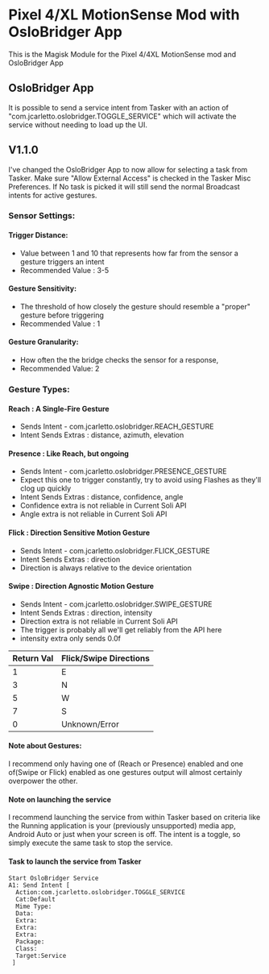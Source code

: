 # Pixel 4/XL MotionSense Mod with OsloBridger App
This is the Magisk Module for the Pixel 4/4XL MotionSense mod and OsloBridger App


## OsloBridger App
It is possible to send a service intent from Tasker with an action of "com.jcarletto.oslobridger.TOGGLE_SERVICE" which will activate the service without needing to load up the UI.

## V1.1.0
I've changed the OsloBridger App to now allow for selecting a task from Tasker. Make sure "Allow External Access" is checked in the Tasker Misc Preferences. If No task is picked it will still send the normal Broadcast intents for active gestures.

### Sensor Settings:
#### Trigger Distance: 
  * Value between 1 and 10 that represents how far from the sensor a gesture triggers an intent
  * Recommended Value : 3-5

#### Gesture Sensitivity:
  * The threshold of how closely the gesture should resemble a "proper" gesture before triggering
  * Recommended Value : 1

#### Gesture Granularity:
  * How often the the bridge checks the sensor for a response,
  * Recommended Value: 2


### Gesture Types:
#### Reach : A Single-Fire Gesture
  * Sends Intent - com.jcarletto.oslobridger.REACH_GESTURE
  * Intent Sends Extras : distance, azimuth, elevation

#### Presence : Like Reach, but ongoing
  * Sends Intent - com.jcarletto.oslobridger.PRESENCE_GESTURE
  * Expect this one to trigger constantly, try to avoid using Flashes as they'll clog up quickly
  * Intent Sends Extras : distance, confidence, angle
  * Confidence extra is not reliable in Current Soli API
  * Angle extra is not reliable in Current Soli API

#### Flick : Direction Sensitive Motion Gesture
  * Sends Intent - com.jcarletto.oslobridger.FLICK_GESTURE
  * Intent Sends Extras : direction
  * Direction is always relative to the device orientation


#### Swipe : Direction Agnostic Motion Gesture
  * Sends Intent - com.jcarletto.oslobridger.SWIPE_GESTURE
  * Intent Sends Extras : direction, intensity
  * Direction extra is not reliable in Current Soli API
  * The trigger is probably all we'll get reliably from the API here
  * intensity extra only sends 0.0f
  
Return Val | Flick/Swipe Directions
-----------|----------------
1 | E
3 | N
5 | W
7 | S
0 | Unknown/Error



#### Note about Gestures:
I recommend only having one of (Reach or Presence) enabled and one of(Swipe or Flick) enabled as one gestures output will almost certainly overpower the other.

#### Note on launching the service
I recommend launching the service from within Tasker based on criteria like the Running application is your (previously unsupported) media app, Android Auto or just when your screen is off. The intent is a toggle, so simply execute the same task to stop the service.

#### Task to launch the service from Tasker
    Start OsloBridger Service
    A1: Send Intent [ 
      Action:com.jcarletto.oslobridger.TOGGLE_SERVICE 
      Cat:Default 
      Mime Type: 
      Data: 
      Extra: 
      Extra: 
      Extra: 
      Package: 
      Class: 
      Target:Service 
     ] 

